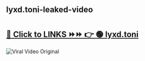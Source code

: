 
 ## lyxd.toni-leaked-video 

# <h2><a href="https://clipsfans.com/lyxd.toni&ref=git">🔗 Click to LINKS ⏩⏩ 👉 🟢 lyxd.toni </a></h2>

<a href="https://clipsfans.com/lyxd.toni&ref=git" rel="nofollow" data-target="animated-image.originalLink"><img src="https://i.ibb.co.com/xMMVF88/686577567.gif" alt="Viral Video Original" style="max-width: 100%; display: inline-block;" data-target="animated-image.originalImage"></a>
